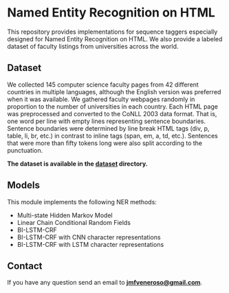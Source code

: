 # Named Entity Recognition on HTML

This repository provides implementations for sequence taggers especially designed for Named Entity Recognition on HTML. We also provide a labeled dataset of faculty listings from universities across the world.

## Dataset

We collected 145 computer science faculty pages from 42 different countries in multiple languages, although the English version was preferred when it was available. We gathered faculty webpages randomly in proportion to the number of universities in each country. Each HTML page was preprocessed and converted to the CoNLL 2003 data format. That is, one word per line with empty lines representing sentence boundaries. Sentence boundaries were determined by line break HTML tags (div, p, table, li, br, etc.) in contrast to inline tags (span, em, a, td, etc.). Sentences that were more than fifty tokens long were also split according to the punctuation.

**The dataset is available in the [dataset](https://github.com/jmfveneroso/ner-on-html/tree/master/dataset) directory.**

## Models

This module implements the following NER methods:

* Multi-state Hidden Markov Model
* Linear Chain Conditional Random Fields
* BI-LSTM-CRF
* BI-LSTM-CRF with CNN character representations
* BI-LSTM-CRF with LSTM character representations

## Contact

If you have any question send an email to **jmfveneroso@gmail.com**.
